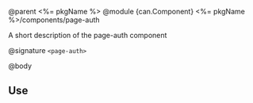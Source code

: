 @parent <%= pkgName %>
@module {can.Component} <%= pkgName %>/components/page-auth <page-auth>

A short description of the page-auth component

@signature `<page-auth>`

@body

## Use
